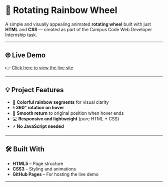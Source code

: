 # 🎡 Rotating Rainbow Wheel

A simple and visually appealing animated **rotating wheel** built with just **HTML** and **CSS** — created as part of the Campus Code Web Developer Internship task.

---

## 🌐 Live Demo

👉 [Click here to view the live site](https://abhistjain.github.io/Wheel-Project/)

---

## 💡 Project Features

- 🌈 **Colorful rainbow segments** for visual clarity
- 🌀 **360° rotation on hover**
- 🎯 **Smooth return** to original position when hover ends
- 💻 **Responsive and lightweight** (pure HTML + CSS)
- ⚡ **No JavaScript needed**

---

## 🛠️ Built With

- **HTML5** – Page structure
- **CSS3** – Styling and animations
- **GitHub Pages** – For hosting the live demo

---
